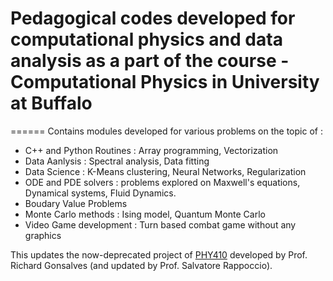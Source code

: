 # Pedagogical codes developed for computational physics and data analysis as a part of the course - Computational Physics in University at Buffalo
======
Contains modules developed for various problems on the topic of : 
* C++ and Python Routines : Array programming, Vectorization
* Data Aanlysis : Spectral analysis, Data fitting
* Data Science : K-Means clustering, Neural Networks, Regularization
* ODE and PDE solvers : problems explored on Maxwell's equations, Dynamical systems, Fluid Dynamics.
* Boudary Value Problems
* Monte Carlo methods : Ising model, Quantum Monte Carlo
* Video Game development : Turn based combat game without any graphics


This updates the now-deprecated project of [PHY410](https://github.com/rappoccio/PHY410) developed by Prof. Richard Gonsalves (and updated by Prof. Salvatore Rappoccio).


